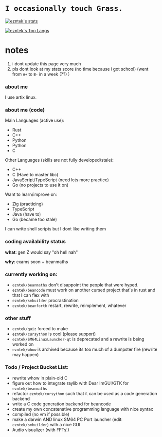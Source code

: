 # `I occasionally touch Grass.`
[![ezntek's stats](https://github-readme-stats.vercel.app/api?username=ezntek&count_private=true&show_icons=true&bg_color=1e1e2e&text_color=cdd6f4&icon_color=cba6f7&title_color=94e2d5)](https://github.com/anuraghazra/github-readme-stats)

[![ezntek's Top Langs](https://github-readme-stats.vercel.app/api/top-langs/?username=ezntek&hide=html,c,cpp,shell&langs_count=3&bg_color=1e1e2e&text_color=cdd6f4&icon_color=cba6f7&title_color=94e2d5&show_icons=true&exclude_repo=SM64LinuxLauncher)](https://github.com/anuraghazra/github-readme-stats)

# notes
1. i dont update this page very much
2. pls dont look at my stats score (no time because i got school) (went from `A+` to `B-` in a week (??) )

### about me

I use artix linux.

### about me (code)
Main Languages (active use):
* Rust
* C++
* Python
* Python
* C

Other Languages (skills are not fully developed/stale):
* C++
* C (Have to master libc)
* JavaScript/TypeScript (need lots more practice)
* Go (no projects to use it on)

Want to learn/improve on:
* Zig (practicing)
* TypeScript
* Java (have to)
* Go (became too stale)

I can write shell scripts but I dont like writing them

### coding availability status
**what**: gen Z would say "oh hell nah"

**why**: exams soon + beanmaths

### currently working on:

* `ezntek/beanmaths` don't disappoint the people that were hyped.
* `ezntek/beancode` must work on another cursed project that's in rust and that I can flex with
* `ezntek/smbuilder` procrastination
* `ezntek/beanforth` restart, rewrite, reimplement, whatever

### other stuff

* `ezntek/quiz` forced to make
* `ezntek/cursython` is cool (please support)
* `ezntek/SM64LinuxLauncher-qt` is deprecated and a rewrite is being worked on
* `ezntek/whow` is archived because its too much of a dumpster fire (rewrite may happen)

### Todo / Project Bucket List:

* rewrite whow in plain-old C
* figure out how to integrate raylib with Dear ImGUI/GTK for `ezntek/beanmaths`
* refactor `ezntek/cursython` such that it can be used as a code generation backend
* write a C code generation backend for beancode
* create my own concatenative programming language with nice syntax
 * compiled (no vm if possible)
* make a darwin AND linux SM64 PC Port launcher (edit: `ezntek/smbuilder`) with a nice GUI
* Audio visualizer (with FFTs!)
